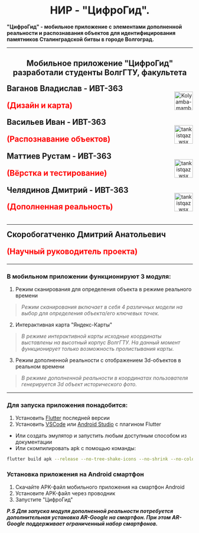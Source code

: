 <h1 align="center">НИР - "ЦифроГид".</h1>

<p style="font-weight:bold">"ЦифроГид" - мобильное приложение с элементами дополненной реальности и распознавания объектов для идентифицирования памятников Сталинградской битвы в городе Волгоград.</p>

---
<h2 align="center">
Мобильное приложение "ЦифроГид" разработали студенты ВолгГТУ, факультета 
</h2>
<div style="display:flex; align-items:center; justify-content:space-between;">
<div style="display:block; font-weight:bold; font-size:1.3rem;">
<span>Ваганов Владислав - ИВТ-363</span>
<p style="color:red">(Дизайн и карта)</p>
</div>
<p align="center">
   <a href="https://github.com/VladislavGrom1"><img src="https://avatars.githubusercontent.com/u/108086934?v=4" alt="Kolyamba-mamba" width="50" height="50"> </a>
</p>
</div>
<div style="display:flex; align-items:center; justify-content:space-between;">
<div align="" style="display:block; font-weight:bold; font-size:1.3rem;">
<span>Васильев Иван - ИВТ-363</span>
<p style="color:red">(Распознавание объектов)</p>
</div>
<p align="center">
    <a href="https://github.com/B-es"><img src="https://avatars.githubusercontent.com/u/104147126?v=4" alt="tankistqazwsx" width="50" height="50"> </a>
</p>
</div>
<div style="display:flex; align-items:center; justify-content:space-between;">
<div style="display:block; font-weight:bold; font-size:1.3rem;">
<span>Маттиев Рустам - ИВТ-363</span>
<p style="color:red">(Вёрстка и тестирование)</p>
</div>
<p align="center">
    <a href="https://github.com/lizard222"><img src="https://avatars.githubusercontent.com/u/108584139?v=4" alt="tankistqazwsx" width="50" height="50"> </a>
</p>
</div>
<div style="display:flex; align-items:center; justify-content:space-between;">
<div style="display:block; font-weight:bold; font-size:1.3rem;">
<span>Челядинов Дмитрий - ИВТ-363</span>
<p style="color:red">(Дополненная реальность)</p>
</div>
<p align="center">
    <a href="https://github.com/Chilik78"><img src="https://avatars.githubusercontent.com/u/104494266?v=4" alt="tankistqazwsx" width="50" height="50"> </a>
</p>
</div>

---

<div style="display:block; font-weight:bold; font-size:1.3rem;">
<span>Скоробогатченко Дмитрий Анатольевич</span>
<p style="color:red">(Научный руководитель проекта)</p>
</div>

---


### В мобильном приложении функционируют 3 модуля:
1) Режим сканирования для определения объекта в режиме реального времени
> _Режим сканирования включает в себя 4 различных модели на выбор для определения объекта/его ключевых точек._
2) Интерактивная карта "Яндекс-Карты"
> _В режиме интерактивной карты исходные координаты выставлены на высотный корпус ВолгГТУ. На данный момент функционирует только возможность пролистывания карты._
3) Режим дополненной реальности с отображением 3d-объектов в реальном времени
> _В режиме дополненной реальности в координатах пользователя генерируется 3d объект исторического фото._

---

### Для запуска приложения понадобится:
1) Установить [Flutter](https://docs.flutter.dev/get-started/install) последней версии
2) Установить [VSCode](https://code.visualstudio.com) или [Android Studio](https://developer.android.com/studio) с плагином Flutter
- Или создать эмулятор и запустить любым доступным способом из документации
- Или скомпилировать apk с помощью команды:
```bash
flutter build apk --release --no-tree-shake-icons --no-shrink --no-color -t lib/main.dart
```

### Установка приложения на Android смартфон
1) Скачайте APK-файл мобильного приложения на смартфон Android
2) Установите APK-файл через проводник
3) Запустите "ЦифроГид"

**_P.S Для запуска модуля дополненной реальности потребуется дополнительная установка AR-Google на смартфон. При этом AR-Google поддерживает ограниченный набор смартфонов._**


